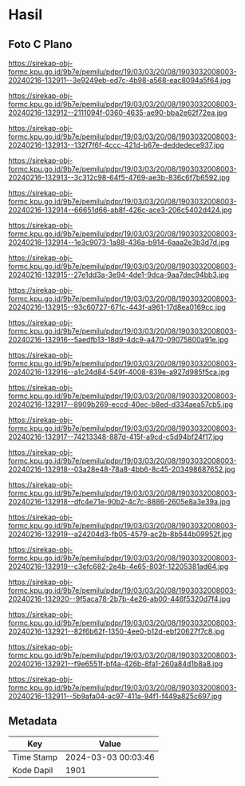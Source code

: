 # Hasil

## Foto C Plano

https://sirekap-obj-formc.kpu.go.id/9b7e/pemilu/pdpr/19/03/03/20/08/1903032008003-20240216-132911--3e9249eb-ed7c-4b98-a568-eac8094a5f64.jpg

https://sirekap-obj-formc.kpu.go.id/9b7e/pemilu/pdpr/19/03/03/20/08/1903032008003-20240216-132912--2111094f-0360-4635-ae90-bba2e62f72ea.jpg

https://sirekap-obj-formc.kpu.go.id/9b7e/pemilu/pdpr/19/03/03/20/08/1903032008003-20240216-132913--132f7f6f-4ccc-421d-b67e-deddedece937.jpg

https://sirekap-obj-formc.kpu.go.id/9b7e/pemilu/pdpr/19/03/03/20/08/1903032008003-20240216-132913--3c312c98-64f5-4769-ae3b-836c6f7b6592.jpg

https://sirekap-obj-formc.kpu.go.id/9b7e/pemilu/pdpr/19/03/03/20/08/1903032008003-20240216-132914--66651d66-ab8f-426c-ace3-206c5402d424.jpg

https://sirekap-obj-formc.kpu.go.id/9b7e/pemilu/pdpr/19/03/03/20/08/1903032008003-20240216-132914--1e3c9073-1a88-436a-b914-6aaa2e3b3d7d.jpg

https://sirekap-obj-formc.kpu.go.id/9b7e/pemilu/pdpr/19/03/03/20/08/1903032008003-20240216-132915--27e1dd3a-3e94-4de1-9dca-9aa7dec94bb3.jpg

https://sirekap-obj-formc.kpu.go.id/9b7e/pemilu/pdpr/19/03/03/20/08/1903032008003-20240216-132915--93c60727-671c-443f-a961-17d8ea0169cc.jpg

https://sirekap-obj-formc.kpu.go.id/9b7e/pemilu/pdpr/19/03/03/20/08/1903032008003-20240216-132916--5aedfb13-18d9-4dc9-a470-09075800a91e.jpg

https://sirekap-obj-formc.kpu.go.id/9b7e/pemilu/pdpr/19/03/03/20/08/1903032008003-20240216-132916--a1c24d84-549f-4008-839e-a927d985f5ca.jpg

https://sirekap-obj-formc.kpu.go.id/9b7e/pemilu/pdpr/19/03/03/20/08/1903032008003-20240216-132917--8909b269-eccd-40ec-b8ed-d334aea57cb5.jpg

https://sirekap-obj-formc.kpu.go.id/9b7e/pemilu/pdpr/19/03/03/20/08/1903032008003-20240216-132917--74213348-887d-415f-a9cd-c5d94bf24f17.jpg

https://sirekap-obj-formc.kpu.go.id/9b7e/pemilu/pdpr/19/03/03/20/08/1903032008003-20240216-132918--03a28e48-78a8-4bb6-8c45-203498687652.jpg

https://sirekap-obj-formc.kpu.go.id/9b7e/pemilu/pdpr/19/03/03/20/08/1903032008003-20240216-132918--dfc4e71e-90b2-4c7c-8886-2605e8a3e39a.jpg

https://sirekap-obj-formc.kpu.go.id/9b7e/pemilu/pdpr/19/03/03/20/08/1903032008003-20240216-132919--a24204d3-fb05-4579-ac2b-8b544b09952f.jpg

https://sirekap-obj-formc.kpu.go.id/9b7e/pemilu/pdpr/19/03/03/20/08/1903032008003-20240216-132919--c3efc682-2e4b-4e65-803f-12205381ad64.jpg

https://sirekap-obj-formc.kpu.go.id/9b7e/pemilu/pdpr/19/03/03/20/08/1903032008003-20240216-132920--9f5aca78-2b7b-4e26-ab00-446f5320d7f4.jpg

https://sirekap-obj-formc.kpu.go.id/9b7e/pemilu/pdpr/19/03/03/20/08/1903032008003-20240216-132921--82f6b62f-1350-4ee0-b12d-ebf20627f7c8.jpg

https://sirekap-obj-formc.kpu.go.id/9b7e/pemilu/pdpr/19/03/03/20/08/1903032008003-20240216-132921--f9e6551f-bf4a-426b-8fa1-260a84d1b8a8.jpg

https://sirekap-obj-formc.kpu.go.id/9b7e/pemilu/pdpr/19/03/03/20/08/1903032008003-20240216-132911--5b9afa04-ac97-411a-94f1-f449a825c697.jpg


## Metadata

| Key        | Value               |
| ---------- | ------------------- |
| Time Stamp | 2024-03-03 00:03:46 |
| Kode Dapil | 1901                |



